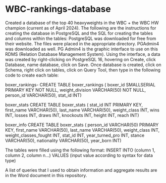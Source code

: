 # WBC-rankings-database
Created a database of the top 40 heavyweights in the WBC + the WBC HW champion (current as of April 2024). The following are the instructions for creating the database in PostgreSQL and the SQL for creating the tables and columns within the tables:
PostgreSQL was downloaded for free from their website. The files were placed in the appropriate directory. PGAdmin4 was downloaded as well. PG Admin4 is
the graphic interface to use on this RDMS (Relation Database Management System). Using the interface, a data was created by right-clicking on PostgreSQL 16, hovering on Create, click Database, name database, click on Save. Once database is created, click on Schema, right click on tables, click on Query Tool, then type in the following code to create each table:

boxer_rankings-
CREATE TABLE boxer_rankings (
boxer_id SMALLSERIAL PRIMARY KEY NOT NULL,
weight_division VARCHAR(50) NOT NULL,
person_id VARCHAR(50),
stat_id INT)

boxer_stats
CREATE TABLE boxer_stats (
stat_id INT PRIMARY KEY,
first_name VARCHAR(50),
last_name VARCHAR(50),
weight_class INT,
wins INT,
losses INT,
draws INT,
knockouts INT,
height INT,
reach INT)

boxer_info
CREATE TABLE boxer_stats (
person_id VARCHAR(50) PRIMARY KEY,
first_name VARCHAR(50),
last_name VARCHAR(50),
weight_class INT,
weight_classes_fought INT,
stat_id INT,
year_turned_pro INT,
stance VARCHAR(50),
nationality VARCHAR(50),
year_born INT)

The tables were filled using the following format:
INSERT INTO (column 1, column 2, column n...)
VALUES (input value according to syntax for data type)

A list of queries that I used to obtain information and aggregate results are in the Word document in this repository.
